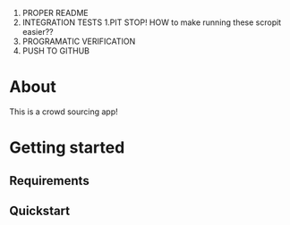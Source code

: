 1. PROPER README
2. INTEGRATION TESTS
   1.PIT STOP! HOW to make running these scropit easier??
3. PROGRAMATIC VERIFICATION
4. PUSH TO GITHUB

# About

This is a crowd sourcing app!

# Getting started

## Requirements

## Quickstart
